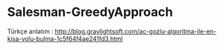 # Salesman-GreedyApproach

Türkçe anlatım : http://blog.graylightsoft.com/ac-gozlu-algoritma-ile-en-kisa-yolu-bulma-1c5f64f4ae241fd3.html

